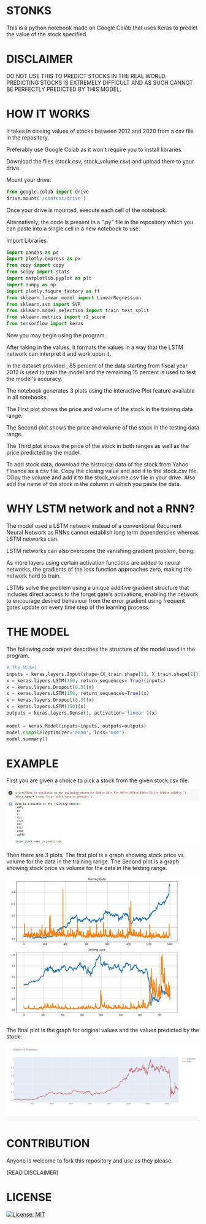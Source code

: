 # STONKS

This is a python notebook made on Google Colab that uses Keras to predict the value of the stock specified. 

# DISCLAIMER

DO NOT USE THIS TO PREDICT STOCKS IN THE REAL WORLD. PREDICTING STOCKS IS EXTREMELY DIFFICULT AND AS SUCH CANNOT BE PERFECTLY PREDICTED BY THIS MODEL.

# HOW IT WORKS

It takes in closing values of stocks between 2012 and 2020 from a csv file in the repository. 

Preferably use Google Colab as it won't require you to install libraries.

Download the files (stock.csv, stock_volume.csv) and upload them to your drive.

Mount your drive:

```python
from google.colab import drive
drive.mount('/content/drive')
```



Once your drive is mounted, execute each cell of the notebook.

Alternatively, the code is present in a ".py" file in the repository which you can paste into a single cell in a new notebook to use.

Import Libraries:

```python
import pandas as pd
import plotly.express as px
from copy import copy
from scipy import stats
import matplotlib.pyplot as plt
import numpy as np
import plotly.figure_factory as ff
from sklearn.linear_model import LinearRegression
from sklearn.svm import SVR
from sklearn.model_selection import train_test_split
from sklearn.metrics import r2_score
from tensorflow import keras
```

Now you may begin using the program.

After taking in the values, it formats the values in a way that the LSTM network can interpret it and work upon it.

In the dataset provided , 85 percent of the data starting from fiscal year 2012 is used to train the model and the remaining 15 percent is used to test the model's accuracy.

The notebook generates 3 plots using the Interactive Plot feature available in all notebooks.

The First plot shows the price and volume of the stock in the training data range.

The Second plot shows the price and volume of the stock in the testing data range.

The Third plot shows the price of the stock in both ranges as well as the price predicted by the model.

To add stock data, download the histroical data of the stock from Yahoo FInance as a csv file. Copy the closing value and add it to the stock.csv file. COpy the volume and add it to the stock_volume.csv file in your drive. Also add the name of the stock in the column in which you paste the data.

# WHY LSTM network and not a RNN?

The model used a LSTM network instead of a conventional Recurrent Neural Network as RNNs cannot establish long term dependencies whereas LSTM networks can.

LSTM networks can also overcome the vanishing gradient problem, being:

As more layers using certain activation functions are added to neural networks, the gradients of the loss function approaches zero, making the network hard to train.

LSTMs solve the problem using a unique additive gradient structure that includes direct access to the forget gate's activations, enabling the network to encourage desired behaviour from the error gradient using frequent gates update on every time step of the learning process.

# THE MODEL

The following code snipet describes the structure of the model used in the program.

```python
# The Model
inputs = keras.layers.Input(shape=(X_train.shape[1], X_train.shape[2]))
x = keras.layers.LSTM(150, return_sequences= True)(inputs)
x = keras.layers.Dropout(0.3)(x)
x = keras.layers.LSTM(150, return_sequences=True)(x)
x = keras.layers.Dropout(0.3)(x)
x = keras.layers.LSTM(150)(x)
outputs = keras.layers.Dense(1, activation='linear')(x)

model = keras.Model(inputs=inputs, outputs=outputs)
model.compile(optimizer='adam', loss="mse")
model.summary()
```
# EXAMPLE

First you are given a choice to pick a stock from the given stock.csv file.

![](Selection.JPG)

Then there are 3 plots. The first plot is a graph showing stock price vs volume for the data in the training range. The Second plot is a graph showing stock price vs volume for the data in the testing range. 

![](Training_Testing.JPG)

The final plot is the graph for original values and the values predicted by the stock:

![](OvsP.JPG)

# CONTRIBUTION

Anyone is welcome to fork this repository and use as they please.

(READ DISCLAIMER)


# LICENSE 
[![License: MIT](https://img.shields.io/badge/License-MIT-yellow.svg)](https://opensource.org/licenses/MIT)
